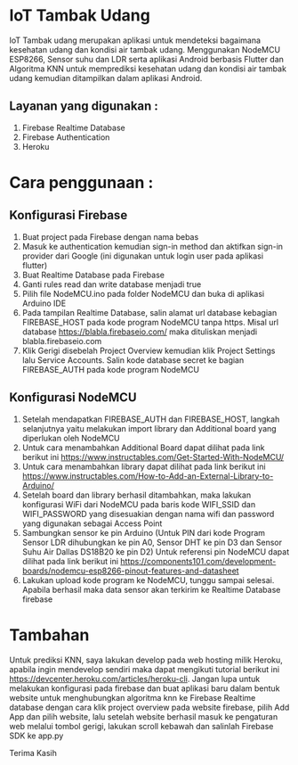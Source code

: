 # IoT Tambak Udang

IoT Tambak udang merupakan aplikasi untuk mendeteksi bagaimana kesehatan udang dan kondisi air tambak udang.
Menggunakan NodeMCU ESP8266, Sensor suhu dan LDR serta aplikasi Android berbasis Flutter dan Algoritma KNN untuk memprediksi kesehatan udang dan kondisi air tambak udang
kemudian ditampilkan dalam aplikasi Android.

## Layanan yang digunakan :
1. Firebase Realtime Database
2. Firebase Authentication
3. Heroku

# Cara penggunaan :

## Konfigurasi Firebase
1. Buat project pada Firebase dengan nama bebas
2. Masuk ke authentication kemudian sign-in method dan aktifkan sign-in provider dari Google (ini digunakan untuk login user pada aplikasi flutter)
3. Buat Realtime Database pada Firebase
4. Ganti rules read dan write database menjadi true
5. Pilih file NodeMCU.ino pada folder NodeMCU dan buka di aplikasi Arduino IDE
5. Pada tampilan Realtime Database, salin alamat url database kebagian FIREBASE_HOST pada kode program NodeMCU tanpa https. 
   Misal url database https://blabla.firebaseio.com/ maka dituliskan menjadi blabla.firebaseio.com
6. Klik Gerigi disebelah Project Overview kemudian klik Project Settings lalu Service Accounts. 
   Salin kode database secret ke bagian FIREBASE_AUTH pada kode program NodeMCU

## Konfigurasi NodeMCU
1. Setelah mendapatkan FIREBASE_AUTH dan FIREBASE_HOST, langkah selanjutnya yaitu melakukan import library dan Additional board yang diperlukan oleh NodeMCU
2. Untuk cara menambahkan Additional Board dapat dilihat pada link berikut ini https://www.instructables.com/Get-Started-With-NodeMCU/
3. Untuk cara menambahkan library dapat dilihat pada link berikut ini https://www.instructables.com/How-to-Add-an-External-Library-to-Arduino/
4. Setelah board dan library berhasil ditambahkan, maka lakukan konfigurasi WiFi dari NodeMCU pada baris kode WIFI_SSID dan WIFI_PASSWORD yang disesuakian dengan nama wifi
   dan password yang digunakan sebagai Access Point
5. Sambungkan sensor ke pin Arduino (Untuk PIN dari kode Program Sensor LDR dihubungkan ke pin A0, Sensor DHT ke pin D3 dan Sensor Suhu Air Dallas DS18B20 ke pin D2) Untuk referensi pin NodeMCU dapat dilihat pada link berikut ini https://components101.com/development-boards/nodemcu-esp8266-pinout-features-and-datasheet
6. Lakukan upload kode program ke NodeMCU, tunggu sampai selesai. Apabila berhasil maka data sensor akan terkirim ke Realtime Database firebase

# Tambahan
Untuk prediksi KNN, saya lakukan develop pada web hosting milik Heroku, apabila ingin mendevelop sendiri maka dapat mengikuti tutorial berikut ini https://devcenter.heroku.com/articles/heroku-cli. Jangan lupa untuk melakukan konfigurasi pada firebase dan buat aplikasi baru dalam bentuk website untuk menghubungkan algoritma knn ke Firebase Realtime database dengan cara klik project overview pada website firebase, pilih Add App dan pilih website, lalu setelah website berhasil masuk ke pengaturan web melalui tombol gerigi, lakukan scroll kebawah dan salinlah Firebase SDK ke app.py

Terima Kasih
